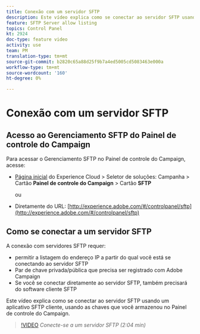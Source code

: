 ```yaml
---
title: Conexão com um servidor SFTP
description: Este vídeo explica como se conectar ao servidor SFTP usando um aplicativo SFTP cliente, usando as chaves que você armazenou no Painel de controle do Campaign.
feature: SFTP Server allow listing
topics: Control Panel
kt: 2924
doc-type: feature video
activity: use
team: PM
translation-type: tm+mt
source-git-commit: b2820c65a88d25f9b7a4ed5005cd5083463e000a
workflow-type: tm+mt
source-wordcount: '160'
ht-degree: 0%

---
```



# Conexão com um servidor SFTP

## Acesso ao Gerenciamento SFTP do Painel de controle do Campaign

Para acessar o Gerenciamento SFTP no Painel de controle do Campaign, acesse:

* [Página inicial](https://experience.adobe.com/#/home) do Experience Cloud > Seletor de soluções: Campanha > Cartão **Painel de controle do Campaign** > Cartão **SFTP**

   ou
* Diretamente do URL: [http://experience.adobe.com/#/controlpanel/sftp](http://experience.adobe.com/#/controlpanel/sftp)

## Como se conectar a um servidor SFTP

A conexão com servidores SFTP requer:

* permitir a listagem do endereço IP a partir do qual você está se conectando ao servidor SFTP
* Par de chave privada/pública que precisa ser registrado com Adobe Campaign
* Se você se conectar diretamente ao servidor SFTP, também precisará do software cliente SFTP

Este vídeo explica como se conectar ao servidor SFTP usando um aplicativo SFTP cliente, usando as chaves que você armazenou no Painel de controle do Campaign.

>[!VIDEO](https://video.tv.adobe.com/v/27263?quality=12)
*Conecte-se a um servidor SFTP (2:04 min)*
